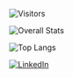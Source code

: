 ![Visitors](https://visitor-badge.laobi.icu/badge?page_id=Hattorius)

![Overall Stats](https://github-readme-stats.vercel.app/api?username=Hattorius&count_private=true&show_icons=true)

![Top Langs](https://github-readme-stats.vercel.app/api/top-langs/?username=Hattorius&layout=compact)

<a href="https://www.linkedin.com/in/aaron-jonk-5a3054193/">![LinkedIn](https://img.shields.io/badge/LinkedIn-0077B5?style=for-the-badge&logo=linkedin&logoColor=white)</a>
